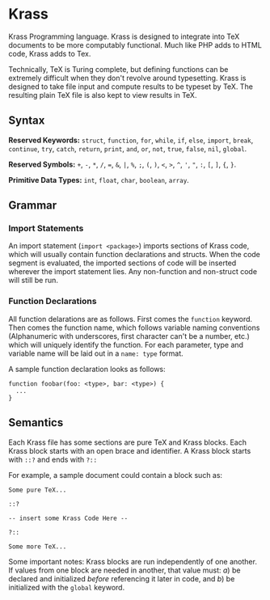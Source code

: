 # Krass

Krass Programming language. Krass is designed to integrate into TeX documents to be more computably functional. Much like PHP adds to HTML code, Krass adds to Tex. 

Technically, TeX is Turing complete, but defining functions can be extremely difficult when they don't revolve around typesetting. Krass is designed to take file input and compute results to be typeset by TeX. The resulting plain TeX file is also kept to view results in TeX. 

## Syntax

**Reserved Keywords:** `struct`, `function`, `for`, `while`, `if`, `else`, `import`, `break`, `continue`, `try`, `catch`, `return`, `print`, `and`, `or`, `not`, `true`, `false`, `nil`, `global`. 

**Reserved Symbols:** `+`, `-`, `*`, `/`, `=`, `&`, `|`, `%`, `;`, `(`, `)`, `<`, `>`, `^`, `'`, `"`, `:`, `[`, `]`, `{`, `}`. 

**Primitive Data Types:** `int`, `float`, `char`, `boolean`, `array`.

## Grammar

### Import Statements

An import statement (`import <package>`) imports sections of Krass code, which will usually contain function declarations and structs. When the code segment is evaluated, the imported sections of code will be inserted wherever the import statement lies. Any non-function and non-struct code will still be run.

### Function Declarations

All function delarations are as follows. First comes the `function` keyword. Then comes the function name, which follows variable naming conventions (Alphanumeric with underscores, first character can't be a number, etc.) which will uniquely identify the function. For each parameter, type and variable name will be laid out in a `name: type` format.

A sample function declaration looks as follows:

```
function foobar(foo: <type>, bar: <type>) {
  ...
}
```


## Semantics

Each Krass file has some sections are pure TeX and Krass blocks. Each Krass block starts with an open brace and identifier. A Krass block starts with `::?` and ends with `?::`

For example, a sample document could contain a block such as:

```
Some pure TeX...

::?

-- insert some Krass Code Here --

?::

Some more TeX...
```

Some important notes: Krass blocks are run independently of one another. If values from one block are needed in another, that value must: *a*) be declared and initialized *before* referencing it later in code, and *b*) be initialized with the `global` keyword.
